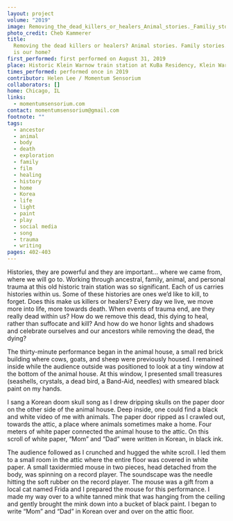 ```yaml
---
layout: project
volume: "2019"
image: Removing_the_dead_killers_or_healers_Animal_stories._Familiy_stories._Where_is_our_home_.jpg
photo_credit: Cheb Kammerer
title:
  Removing the dead killers or healers? Animal stories. Family stories. Where
  is our home?
first_performed: first performed on August 31, 2019
place: Historic Klein Warnow train station at KuBa Residency, Klein Warnow, Germany
times_performed: performed once in 2019
contributor: Helen Lee / Momentum Sensorium
collaborators: []
home: Chicago, IL
links:
  - momentumsensorium.com
contact: momentumsensorium@gmail.com
footnote: ""
tags:
  - ancestor
  - animal
  - body
  - death
  - exploration
  - family
  - film
  - healing
  - history
  - home
  - Korea
  - life
  - light
  - paint
  - play
  - social media
  - song
  - trauma
  - writing
pages: 402-403
---
```


Histories, they are powerful and they are important… where we came from, where we will go to. Working through ancestral, family, animal, and personal trauma at this old historic train station was so significant. Each of us carries histories within us. Some of these histories are ones we’d like to kill, to forget. Does this make us killers or healers? Every day we live, we move more into life, more towards death. When events of trauma end, are they really dead within us? How do we remove this dead, this dying to heal, rather than suffocate and kill? And how do we honor lights and shadows and celebrate ourselves and our ancestors while removing the dead, the dying?

The thirty-minute performance began in the animal house, a small red brick building where cows, goats, and sheep were previously housed. I remained inside while the audience outside was positioned to look at a tiny window at the bottom of the animal house. At this window, I presented small treasures (seashells, crystals, a dead bird, a Band-Aid, needles) with smeared black paint on my hands.

I sang a Korean doom skull song as I drew dripping skulls on the paper door on the other side of the animal house. Deep inside, one could find a black and white video of me with animals. The paper door ripped as I crawled out, towards the attic, a place where animals sometimes make a home. Four meters of white paper connected the animal house to the attic. On this scroll of white paper, “Mom” and “Dad” were written in Korean, in black ink.

The audience followed as I crunched and hugged the white scroll. I led them to a small room in the attic where the entire floor was covered in white paper. A small taxidermied mouse in two pieces, head detached from the body, was spinning on a record player. The soundscape was the needle hitting the soft rubber on the record player. The mouse was a gift from a local cat named Frida and I prepared the mouse for this performance. I made my way over to a white tanned mink that was hanging from the ceiling and gently brought the mink down into a bucket of black paint. I began to write “Mom” and “Dad” in Korean over and over on the attic floor.
